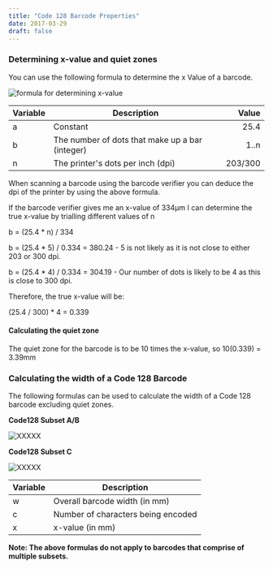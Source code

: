 ```yaml
---
title: "Code 128 Barcode Properties"
date: 2017-03-29
draft: false
---
```


### Determining x-value and quiet zones
You can use the following formula to determine the x Value of a barcode.

![formula for determining x-value](/images/formula.png "Formula for determining x-value")


| Variable | Description                                     | Value   |
| ---------| ------------------------------------------------| -------:|
| a        | Constant                                        |    25.4 |
| b        | The number of dots that make up a bar (integer) |    1..n |
| n        | The printer's dots per inch (dpi)               |  203/300|

When scanning a barcode using the barcode verifier you can deduce the dpi of the printer by using the above formula.

If the barcode verifier gives me an x-value of 334μm I can determine the true x-value by trialling different values of n

b = (25.4 * n) / 334 

b = (25.4 * 5) / 0.334 = 380.24 - 5 is not likely as it is not close to either 203 or 300 dpi.

b = (25.4 * 4) / 0.334 = 304.19 - Our number of dots is likely to be 4 as this is close to 300 dpi.

 

Therefore, the true x-value will be:

(25.4 / 300) * 4 = 0.339

#### Calculating the quiet zone
The quiet zone for the barcode is to be 10 times the x-value, so 10(0.339) = 3.39mm


### Calculating the width of a Code 128 Barcode

The following formulas can be used to calculate the width of a Code 128 barcode excluding quiet zones.

**Code128 Subset A/B**

![XXXXX](/images/formula3.png "XXXXX")

**Code128 Subset C**

![XXXXX](/images/formula3.png "XXXXX")


| Variable | Description                                     |
| ---------| ------------------------------------------------|
| w        | Overall barcode width (in mm)                   |
| c        | Number of characters being encoded              |
| x        | x-value (in mm)                                 |

**Note: The above formulas do not apply to barcodes that comprise of multiple subsets.**